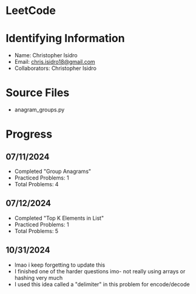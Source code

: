 # LeetCode

# Identifying Information
* Name: Christopher Isidro
* Email: chris.isidro18@gmail.com
* Collaborators: Christopher Isidro

# Source Files
* anagram_groups.py

# Progress
## 07/11/2024 
* Completed "Group Anagrams" 
* Practiced Problems: 1
* Total Problems: 4

## 07/12/2024
* Completed "Top K Elements in List"
* Practiced Problems: 1
* Total Problems: 5

## 10/31/2024
* lmao i keep forgetting to update this 
* I finished one of the harder questions imo- not really using arrays or hashing very much
* I used this idea called a "delimiter" in this problem for encode/decode